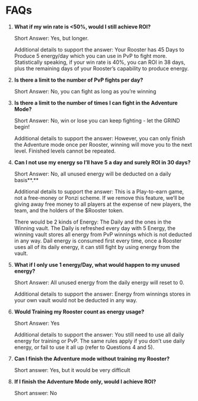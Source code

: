 # FAQs

1.  **What if my win rate is <50%, would I still achieve ROI?**

    Short Answer: Yes, but longer.&#x20;

    Additional details to support the answer: Your Rooster has 45 Days to Produce 5 energy/day which you can use in PvP to fight more. Statistically speaking, if your win rate is 40%, you can ROI in 38 days, plus the remaining days of your Rooster’s capability to produce energy.
2.  **Is there a limit to the number of PvP fights per day?**

    Short Answer: No, you can fight as long as you’re winning
3.  **Is there a limit to the number of times I can fight in the Adventure Mode?**

    Short Answer: No, win or lose you can keep fighting - let the GRIND begin!&#x20;

    Additional details to support the answer: However, you can only finish the Adventure mode once per Rooster, winning will move you to the next level. Finished levels cannot be repeated.
4.  **Can I not use my energy so I’ll have 5 a day and surely ROI in 30 days?**

    Short Answer: No, all unused energy will be deducted on a daily basis**.**

    Additional details to support the answer: This is a Play-to-earn game, not a free-money or Ponzi scheme. If we remove this feature, we’ll be giving away free money to all players at the expense of new players, the team, and the holders of the $Rooster token.&#x20;

    There would be 2 kinds of Energy: The Daily and the ones in the Winning vault. The Daily is refreshed every day with 5 Energy, the winning vault stores all energy from PvP winnings which is not deducted in any way. Dail energy is consumed first every time, once a Rooster uses all of its daily energy, it can still fight by using energy from the vault.
5.  **What if I only use 1 energy/Day, what would happen to my unused energy?**

    Short Answer: All unused energy from the daily energy will reset to 0.

    Additional details to support the answer: Energy from winnings stores in your own vault would not be deducted in any way.
6.  **Would Training my Rooster count as energy usage?**

    Short Answer: Yes&#x20;

    Additional details to support the answer: You still need to use all daily energy for training or PvP. The same rules apply if you don’t use daily energy, or fail to use it all up (refer to Questions 4 and 5).
7.  **Can I finish the Adventure mode without training my Rooster?**

    Short answer: Yes, but it would be very difficult
8.  **If I finish the Adventure Mode only, would I achieve ROI?**

    Short answer: No
